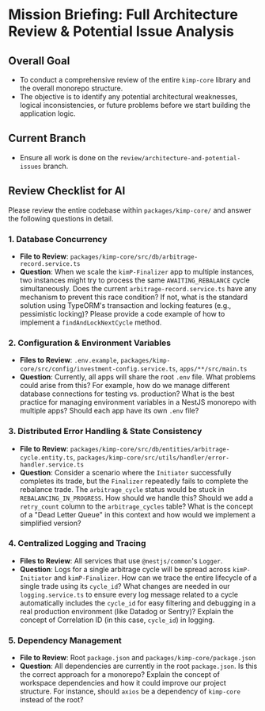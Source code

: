 # Mission Briefing: Full Architecture Review & Potential Issue Analysis

## Overall Goal

- To conduct a comprehensive review of the entire `kimp-core` library and the overall monorepo structure.
- The objective is to identify any potential architectural weaknesses, logical inconsistencies, or future problems before we start building the application logic.

## Current Branch

- Ensure all work is done on the `review/architecture-and-potential-issues` branch.

## Review Checklist for AI

Please review the entire codebase within `packages/kimp-core/` and answer the following questions in detail.

### 1. Database Concurrency

- **File to Review**: `packages/kimp-core/src/db/arbitrage-record.service.ts`
- **Question**: When we scale the `kimP-Finalizer` app to multiple instances, two instances might try to process the same `AWAITING_REBALANCE` cycle simultaneously. Does the current `arbitrage-record.service.ts` have any mechanism to prevent this race condition? If not, what is the standard solution using TypeORM's transaction and locking features (e.g., pessimistic locking)? Please provide a code example of how to implement a `findAndLockNextCycle` method.

### 2. Configuration & Environment Variables

- **Files to Review**: `.env.example`, `packages/kimp-core/src/config/investment-config.service.ts`, `apps/**/src/main.ts`
- **Question**: Currently, all apps will share the root `.env` file. What problems could arise from this? For example, how do we manage different database connections for testing vs. production? What is the best practice for managing environment variables in a NestJS monorepo with multiple apps? Should each app have its own `.env` file?

### 3. Distributed Error Handling & State Consistency

- **File to Review**: `packages/kimp-core/src/db/entities/arbitrage-cycle.entity.ts`, `packages/kimp-core/src/utils/handler/error-handler.service.ts`
- **Question**: Consider a scenario where the `Initiator` successfully completes its trade, but the `Finalizer` repeatedly fails to complete the rebalance trade. The `arbitrage_cycle` status would be stuck in `REBALANCING_IN_PROGRESS`. How should we handle this? Should we add a `retry_count` column to the `arbitrage_cycles` table? What is the concept of a "Dead Letter Queue" in this context and how would we implement a simplified version?

### 4. Centralized Logging and Tracing

- **Files to Review**: All services that use `@nestjs/common`'s `Logger`.
- **Question**: Logs for a single arbitrage cycle will be spread across `kimP-Initiator` and `kimP-Finalizer`. How can we trace the entire lifecycle of a single trade using its `cycle_id`? What changes are needed in our `logging.service.ts` to ensure every log message related to a cycle automatically includes the `cycle_id` for easy filtering and debugging in a real production environment (like Datadog or Sentry)? Explain the concept of Correlation ID (in this case, `cycle_id`) in logging.

### 5. Dependency Management

- **File to Review**: Root `package.json` and `packages/kimp-core/package.json`
- **Question**: All dependencies are currently in the root `package.json`. Is this the correct approach for a monorepo? Explain the concept of workspace dependencies and how it could improve our project structure. For instance, should `axios` be a dependency of `kimp-core` instead of the root?
